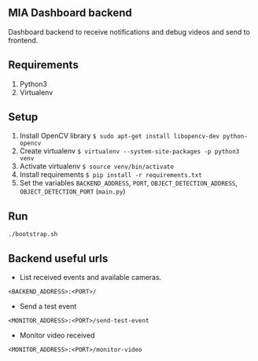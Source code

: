 ## MIA Dashboard backend
Dashboard backend to receive notifications and debug videos and send to frontend.

## Requirements
1. Python3
2. Virtualenv

## Setup
1. Install OpenCV library `$ sudo apt-get install libopencv-dev python-opencv`
2. Create virtualenv `$ virtualenv --system-site-packages -p python3 venv`
3. Activate virtualenv `$ source venv/bin/activate`
4. Install requirements `$ pip install -r requirements.txt`
5. Set the variables `BACKEND_ADDRESS`, `PORT`, `OBJECT_DETECTION_ADDRESS`, `OBJECT_DETECTION_PORT` (`main.py`)

## Run
```
./bootstrap.sh
```

## Backend useful urls
- List received events and available cameras.
```
<BACKEND_ADDRESS>:<PORT>/
```
- Send a test event
```
<MONITOR_ADDRESS>:<PORT>/send-test-event
```
- Monitor video received
```
<MONITOR_ADDRESS>:<PORT>/monitor-video
```